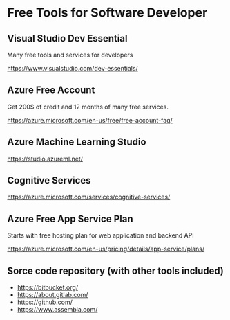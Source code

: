 # Free Tools for Software Developer

## Visual Studio Dev Essential
Many free tools and services for developers

https://www.visualstudio.com/dev-essentials/

## Azure Free Account

Get 200$ of credit and 12 months of many free services.

https://azure.microsoft.com/en-us/free/free-account-faq/

## Azure Machine Learning Studio
https://studio.azureml.net/ 

## Cognitive Services
https://azure.microsoft.com/services/cognitive-services/

## Azure Free App Service Plan
Starts with free hosting plan for web application and backend API

https://azure.microsoft.com/en-us/pricing/details/app-service/plans/

## Sorce code repository (with other tools included)

- https://bitbucket.org/
- https://about.gitlab.com/
- https://github.com/
- https://www.assembla.com/
